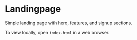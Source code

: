 # Landingpage

Simple landing page with hero, features, and signup sections.

To view locally, open `index.html` in a web browser.
